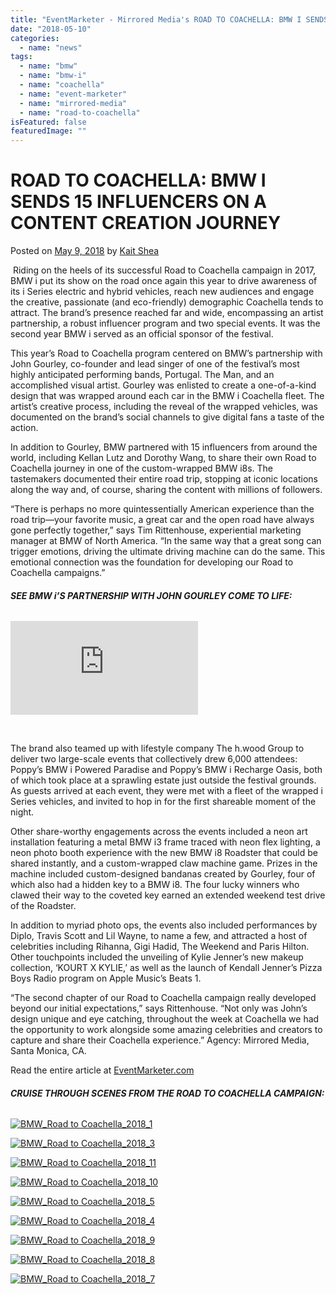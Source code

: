 ```yaml
---
title: "EventMarketer - Mirrored Media's ROAD TO COACHELLA: BMW I SENDS 15 INFLUENCERS ON A CONTENT CREATION JOURNEY"
date: "2018-05-10"
categories: 
  - name: "news"
tags: 
  - name: "bmw"
  - name: "bmw-i"
  - name: "coachella"
  - name: "event-marketer"
  - name: "mirrored-media"
  - name: "road-to-coachella"
isFeatured: false
featuredImage: ""
---
```


# ROAD TO COACHELLA: BMW I SENDS 15 INFLUENCERS ON A CONTENT CREATION JOURNEY

Posted on [May 9, 2018](http://www.eventmarketer.com/article/bmw-i-road-to-coachella-year-two/ "6:00 am") by [Kait Shea](http://www.eventmarketer.com/author/kaitshea/ "View all posts by Kait Shea")

 Riding on the heels of its successful Road to Coachella campaign in 2017, BMW i put its show on the road once again this year to drive awareness of its i Series electric and hybrid vehicles, reach new audiences and engage the creative, passionate (and eco-friendly) demographic Coachella tends to attract. The brand’s presence reached far and wide, encompassing an artist partnership, a robust influencer program and two special events. It was the second year BMW i served as an official sponsor of the festival.

This year’s Road to Coachella program centered on BMW’s partnership with John Gourley, co-founder and lead singer of one of the festival’s most highly anticipated performing bands, Portugal. The Man, and an accomplished visual artist. Gourley was enlisted to create a one-of-a-kind design that was wrapped around each car in the BMW i Coachella fleet. The artist’s creative process, including the reveal of the wrapped vehicles, was documented on the brand’s social channels to give digital fans a taste of the action.

In addition to Gourley, BMW partnered with 15 influencers from around the world, including Kellan Lutz and Dorothy Wang, to share their own Road to Coachella journey in one of the custom-wrapped BMW i8s. The tastemakers documented their entire road trip, stopping at iconic locations along the way and, of course, sharing the content with millions of followers.

“There is perhaps no more quintessentially American experience than the road trip—your favorite music, a great car and the open road have always gone perfectly together,” says Tim Rittenhouse, experiential marketing manager at BMW of North America. “In the same way that a great song can trigger emotions, driving the ultimate driving machine can do the same. This emotional connection was the foundation for developing our Road to Coachella campaigns.”

###### **SEE BMW i’S PARTNERSHIP WITH JOHN GOURLEY COME TO LIFE:**

<iframe id="fitvid433402" src="https://www.youtube.com/embed/M-tHEpLROac" width="300" height="150" frameborder="0" allowfullscreen="allowfullscreen" data-mce-fragment="1"></iframe>

 

The brand also teamed up with lifestyle company The h.wood Group to deliver two large-scale events that collectively drew 6,000 attendees: Poppy’s BMW i Powered Paradise and Poppy’s BMW i Recharge Oasis, both of which took place at a sprawling estate just outside the festival grounds. As guests arrived at each event, they were met with a fleet of the wrapped i Series vehicles, and invited to hop in for the first shareable moment of the night.

Other share-worthy engagements across the events included a neon art installation featuring a metal BMW i3 frame traced with neon flex lighting, a neon photo booth experience with the new BMW i8 Roadster that could be shared instantly, and a custom-wrapped claw machine game. Prizes in the machine included custom-designed bandanas created by Gourley, four of which also had a hidden key to a BMW i8. The four lucky winners who clawed their way to the coveted key earned an extended weekend test drive of the Roadster.

In addition to myriad photo ops, the events also included performances by Diplo, Travis Scott and Lil Wayne, to name a few, and attracted a host of celebrities including Rihanna, Gigi Hadid, The Weekend and Paris Hilton. Other touchpoints included the unveiling of Kylie Jenner’s new makeup collection, ‘KOURT X KYLIE,’ as well as the launch of Kendall Jenner’s Pizza Boys Radio program on Apple Music’s Beats 1.

“The second chapter of our Road to Coachella campaign really developed beyond our initial expectations,” says Rittenhouse. “Not only was John’s design unique and eye catching, throughout the week at Coachella we had the opportunity to work alongside some amazing celebrities and creators to capture and share their Coachella experience.” Agency: Mirrored Media, Santa Monica, CA.

Read the entire article at [EventMarketer.com](http://www.eventmarketer.com/article/bmw-i-road-to-coachella-year-two/)

###### **CRUISE THROUGH SCENES FROM THE ROAD TO COACHELLA CAMPAIGN:**

[![BMW_Road to Coachella_2018_1](http://cdn.eventmarketer.com/wp-content/uploads/2018/05/bmw_road-to-coachella_2018_1-300x206.jpg)](http://cdn.eventmarketer.com/wp-content/uploads/2018/05/bmw_road-to-coachella_2018_1.jpg)

[![BMW_Road to Coachella_2018_3](http://cdn.eventmarketer.com/wp-content/uploads/2018/05/bmw_road-to-coachella_2018_3-206x300.jpg)](http://cdn.eventmarketer.com/wp-content/uploads/2018/05/bmw_road-to-coachella_2018_3.jpg)

[![BMW_Road to Coachella_2018_11](http://cdn.eventmarketer.com/wp-content/uploads/2018/05/bmw_road-to-coachella_2018_11-300x206.jpg)](http://cdn.eventmarketer.com/wp-content/uploads/2018/05/bmw_road-to-coachella_2018_11.jpg)

[![BMW_Road to Coachella_2018_10](http://cdn.eventmarketer.com/wp-content/uploads/2018/05/bmw_road-to-coachella_2018_10-300x206.jpg)](http://cdn.eventmarketer.com/wp-content/uploads/2018/05/bmw_road-to-coachella_2018_10.jpg)

[![BMW_Road to Coachella_2018_5](http://cdn.eventmarketer.com/wp-content/uploads/2018/05/bmw_road-to-coachella_2018_5-300x206.jpg)](http://cdn.eventmarketer.com/wp-content/uploads/2018/05/bmw_road-to-coachella_2018_5.jpg)

[![BMW_Road to Coachella_2018_4](http://cdn.eventmarketer.com/wp-content/uploads/2018/05/bmw_road-to-coachella_2018_4-300x206.jpg)](http://cdn.eventmarketer.com/wp-content/uploads/2018/05/bmw_road-to-coachella_2018_4.jpg)

[![BMW_Road to Coachella_2018_9](http://cdn.eventmarketer.com/wp-content/uploads/2018/05/bmw_road-to-coachella_2018_9-300x206.jpg)](http://cdn.eventmarketer.com/wp-content/uploads/2018/05/bmw_road-to-coachella_2018_9.jpg)

[![BMW_Road to Coachella_2018_8](http://cdn.eventmarketer.com/wp-content/uploads/2018/05/bmw_road-to-coachella_2018_8-300x206.jpg)](http://cdn.eventmarketer.com/wp-content/uploads/2018/05/bmw_road-to-coachella_2018_8.jpg)

[![BMW_Road to Coachella_2018_7](http://cdn.eventmarketer.com/wp-content/uploads/2018/05/bmw_road-to-coachella_2018_7-300x206.jpg)](http://cdn.eventmarketer.com/wp-content/uploads/2018/05/bmw_road-to-coachella_2018_7.jpg)
